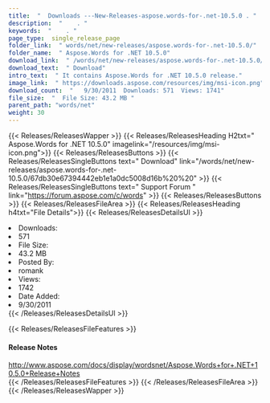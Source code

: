 ```yaml
---
title:  "  Downloads ---New-Releases-aspose.words-for-.net-10.5.0 . " 
description:  "    . " 
keywords:  "    . " 
page_type:  single_release_page
folder_link:  " words/net/new-releases/aspose.words-for-.net-10.5.0/"
folder_name:  " Aspose.Words for .NET 10.5.0"
download_link:  " /words/net/new-releases/aspose.words-for-.net-10.5.0/67db30e67394442eb1e1a0dc5008d16b"
download_text:  " Download"
intro_text:  " It contains Aspose.Words for .NET 10.5.0 release."
image_link:  " https://downloads.aspose.com/resources/img/msi-icon.png"
download_count:  "   9/30/2011  Downloads: 571  Views: 1741"
file_size:  "  File Size: 43.2 MB "
parent_path: "words/net"
weight: 30 
---
```


{{< Releases/ReleasesWapper >}}
  {{< Releases/ReleasesHeading H2txt=" Aspose.Words for .NET 10.5.0" imagelink="/resources/img/msi-icon.png">}}
  {{< Releases/ReleasesButtons >}}
    {{< Releases/ReleasesSingleButtons text=" Download" link="/words/net/new-releases/aspose.words-for-.net-10.5.0/67db30e67394442eb1e1a0dc5008d16b%20%20" >}}
    {{< Releases/ReleasesSingleButtons text=" Support Forum " link="https://forum.aspose.com/c/words" >}}
  {{< Releases/ReleasesButtons >}}
  {{< Releases/ReleasesFileArea >}}
    {{< Releases/ReleasesHeading h4txt="File Details">}}
    {{< Releases/ReleasesDetailsUl >}}
             <li>Downloads:</li><li>571</li><li>File Size:</li><li>43.2 MB</li><li>Posted By:</li><li>romank</li><li>Views:</li><li>1742</li><li>Date Added:</li><li>9/30/2011</li>
    {{< /Releases/ReleasesDetailsUl >}}

  {{< Releases/ReleasesFileFeatures >}}
      <h4>Release Notes</h4><div><a href="http://www.aspose.com/docs/display/wordsnet/Aspose.Words+for+.NET+10.5.0+Release+Notes">http://www.aspose.com/docs/display/wordsnet/Aspose.Words+for+.NET+10.5.0+Release+Notes</a></div>
  {{< /Releases/ReleasesFileFeatures >}}
 {{< /Releases/ReleasesFileArea >}}
{{< /Releases/ReleasesWapper >}}



